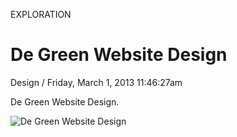 <p class="type">EXPLORATION</p>

# De Green Website Design

<p class="meta">Design  /  Friday, March 1, 2013 11:46:27am</p>

De Green Website Design.

![De Green Website Design](https://farooq-agent.web.app/assets/images/works/large/de-green-website-design.jpg)
